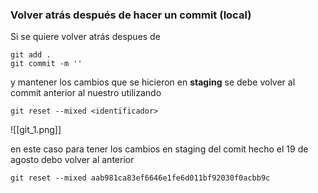 
### Volver atrás después de hacer un commit (local)

Si se quiere volver atrás despues de 
```
git add .
git commit -m ''
```

y mantener los cambios que se hicieron en **staging** se debe volver al commit anterior al nuestro utilizando
```
git reset --mixed <identificador>
```

![[git_1.png]]

en este caso para tener los cambios en staging del comit hecho el 19 de agosto debo volver al anterior 

```
git reset --mixed aab981ca83ef6646e1fe6d011bf92030f0acbb9c
```

